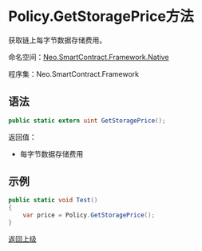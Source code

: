 # Policy.GetStoragePrice方法

获取链上每字节数据存储费用。

命名空间：[Neo.SmartContract.Framework.Native](../../native/index.md)

程序集：Neo.SmartContract.Framework

## 语法

```cs
public static extern uint GetStoragePrice();
```

返回值：

- 每字节数据存储费用

## 示例

```cs
public static void Test()
{
    var price = Policy.GetStoragePrice();
}
```
[返回上级](index.md)

